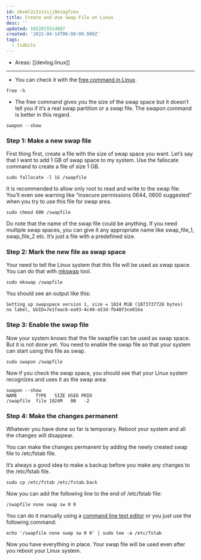 ```yaml
---
id: zbxml2z2zzzsjj8eiagfzex
title: Create and Use Swap File on Linux
desc: ''
updated: 1652815514867
created: '2022-04-14T00:00:00.000Z'
tags:
  - tidbits
---
```


- Areas: [[devlog.linux]]

---

- You can check it with the [free command in Linux](https://linuxhandbook.com/free-command/).

```
free -h
```

- The free command gives you the size of the swap space but it doesn’t tell you if it’s a real swap partition or a swap file. The swapon command is better in this regard.

```
swapon --show
```

### Step 1: Make a new swap file

First thing first, create a file with the size of swap space you want. Let’s say that I want to add 1 GB of swap space to my system. Use the fallocate command to create a file of size 1 GB.

```
sudo fallocate -l 1G /swapfile
```

It is recommended to allow only root to read and write to the swap file. You’ll even see warning like “insecure permissions 0644, 0600 suggested” when you try to use this file for swap area.

```
sudo chmod 600 /swapfile
```

Do note that the name of the swap file could be anything. If you need multiple swap spaces, you can give it any appropriate name like swap_file_1, swap_file_2 etc. It’s just a file with a predefined size.

### Step 2: Mark the new file as swap space

Your need to tell the Linux system that this file will be used as swap space. You can do that with [mkswap](http://man7.org/linux/man-pages/man8/mkswap.8.html) tool.

```
sudo mkswap /swapfile
```

You should see an output like this:

```
Setting up swapspace version 1, size = 1024 MiB (1073737728 bytes)
no label, UUID=7e1faacb-ea93-4c49-a53d-fb40f3ce016a
```

### Step 3: Enable the swap file

Now your system knows that the file swapfile can be used as swap space. But it is not done yet. You need to enable the swap file so that your system can start using this file as swap.

```
sudo swapon /swapfile
```

Now if you check the swap space, you should see that your Linux system recognizes and uses it as the swap area:

```
swapon --show
NAME       TYPE   SIZE USED PRIO
/swapfile  file 1024M   0B   -2
```

### Step 4: Make the changes permanent

Whatever you have done so far is temporary. Reboot your system and all the changes will disappear.

You can make the changes permanent by adding the newly created swap file to /etc/fstab file.

It’s always a good idea to make a backup before you make any changes to the /etc/fstab file.

```
sudo cp /etc/fstab /etc/fstab.back
```

Now you can add the following line to the end of /etc/fstab file:

```
/swapfile none swap sw 0 0
```

You can do it manually using a [command line text editor](https://itsfoss.com/command-line-text-editors-linux/) or you just use the following command:

```
echo '/swapfile none swap sw 0 0' | sudo tee -a /etc/fstab
```

Now you have everything in place. Your swap file will be used even after you reboot your Linux system.
